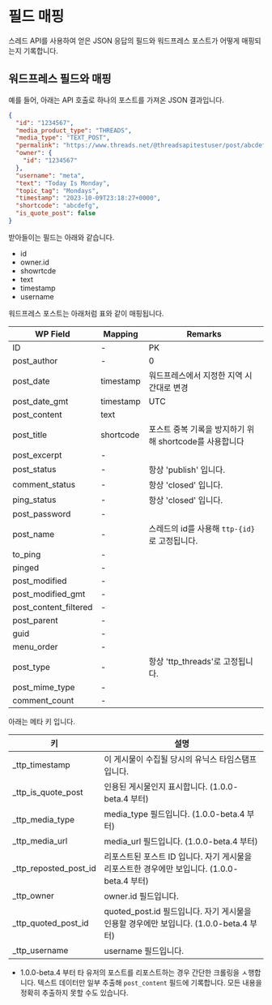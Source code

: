 # 필드 매핑

스레드 API를 사용하여 얻은 JSON 응답의 필드와 워드프레스 포스트가 어떻게 매핑되는지 기록합니다.

## 워드프레스 필드와 매핑

예를 들어, 아래는 API 호출로 하나의 포스트를 가져온 JSON 결과입니다.

```json
{
  "id": "1234567",
  "media_product_type": "THREADS",
  "media_type": "TEXT_POST",
  "permalink": "https://www.threads.net/@threadsapitestuser/post/abcdefg",
  "owner": {
    "id": "1234567"
  },
  "username": "meta",
  "text": "Today Is Monday",
  "topic_tag": "Mondays",
  "timestamp": "2023-10-09T23:18:27+0000",
  "shortcode": "abcdefg",
  "is_quote_post": false
}
```

받아들이는 필드는 아래와 같습니다.

- id
- owner.id
- showrtcde
- text
- timestamp
- username

워드프레스 포스트는 아래처럼 표와 같이 매핑됩니다.

| WP Field              | Mapping   | Remarks                             |
|-----------------------|-----------|-------------------------------------|
| ID                    | -         | PK                                  |
| post_author           | -         | 0                                   |
| post_date             | timestamp | 워드프레스에서 지정한 지역 시간대로 변경              |
| post_date_gmt         | timestamp | UTC                                 |
| post_content          | text      |                                     |
| post_title            | shortcode | 포스트 중복 기록을 방지하기 위해 shortcode를 사용합니다 |
| post_excerpt          | -         |                                     |
| post_status           | -         | 항상 'publish' 입니다.                   |
| comment_status        | -         | 항상 'closed' 입니다.                    |
| ping_status           | -         | 항상 'closed' 입니다.                    |
| post_password         | -         |                                     |
| post_name             | -         | 스레드의 id를 사용해 `ttp-{id}`로 고정됩니다.     |
| to_ping               | -         |                                     |
| pinged                | -         |                                     |
| post_modified         | -         |                                     |
| post_modified_gmt     | -         |                                     |
| post_content_filtered | -         |                                     |
| post_parent           | -         |                                     |
| guid                  | -         |                                     |
| menu_order            | -         |                                     |
| post_type             | -         | 항상 'ttp_threads'로 고정됩니다.            |
| post_mime_type        | -         |                                     |
| comment_count         | -         |                                     |

아래는 메타 키 입니다.

| 키                     | 설명                                                             |
|-----------------------|----------------------------------------------------------------|
| _ttp_timestamp        | 이 게시물이 수집될 당시의 유닉스 타임스탬프입니다.                                   |
| _ttp_is_quote_post    | 인용된 게시물인지 표시합니다. (1.0.0-beta.4 부터)                             |
| _ttp_media_type       | media_type 필드입니다. (1.0.0-beta.4 부터)                            |
| _ttp_media_url        | media_url 필드입니다. (1.0.0-beta.4 부터)                             |
| _ttp_reposted_post_id | 리포스트된 포스트 ID 입니다. 자기 게시물을 리포스트한 경우에만 보입니다. (1.0.0-beta.4 부터)   |
| _ttp_owner            | owner.id 필드입니다.                                                |
| _ttp_quoted_post_id   | quoted_post.id 필드입니다. 자기 게시물을 인용할 경우에만 보입니다. (1.0.0-beta.4 부터) |
| _ttp_username         | username 필드입니다.                                                |

- 1.0.0-beta.4 부터 타 유저의 포스트를 리포스트하는 경우 간단한 크롤링을 ㅅ행합니다.
  텍스트 데이터만 일부 추출해 `post_content` 필드에 기록합니다. 모든 내용을 정확히 추출하지 못할 수도 있습니다.
